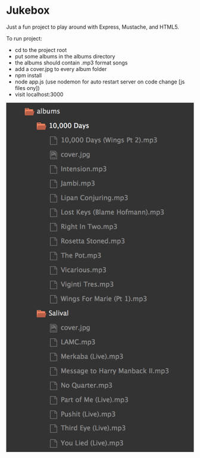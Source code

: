 # Jukebox

Just a fun project to play around with Express, Mustache, and HTML5.

To run project:
* cd to the project root
* put some albums in the albums directory
* the albums should contain .mp3 format songs
* add a cover.jpg to every album folder
* npm install
* node app.js (use nodemon for auto restart server on code change [js files ony])
* visit localhost:3000

![albums directory structure](img/albums.png)
